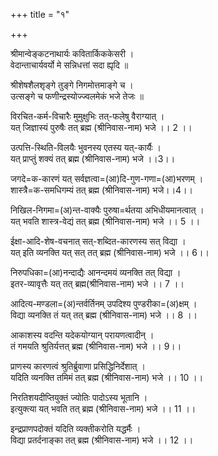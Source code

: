 +++
title = "१"

+++

श्रीमान्वेङ्कटनाथार्यः कवितार्किककेसरी ।  
वेदान्ताचार्यवर्यो मे सन्निधत्तां सदा ह्यृदि ॥  

श्रीशेषशैलशृङ्गे तुङ्गे निगमोत्तमाङ्गे च ।  
उत्सङ्गे च फणीन्द्रस्योज्ज्वलमेकं भजे तेजः ॥

विरचित-कर्म-विचारैः मुमुक्षुभिः तत्-फलेषु वैराग्यात् ।  
यत् जिज्ञास्यं पुरुषैः तत् ब्रह्म (श्रीनिवास-नाम) भजे ।। 2 ।।

उत्पत्ति-स्थिति-विलयैः भुवनस्य एतस्य यत्-कार्यैः ।  
यत् प्राप्तुं शक्यं तत् ब्रह्म (श्रीनिवास-नाम) भजे ।।3।।

जगदे=क-कारणं यत् सर्वज्ञत्वा=(आ)दि-गुण-गणा=(आ)भरणम् ।   
शास्त्रै=क-समधिगम्यं तत् ब्रह्म (श्रीनिवास-नाम) भजे।।4।।

निखिल-निगमा=(अ)न्त-वाक्यैः पुरुषा=र्थतया अभिधीयमानत्वात् ।  
यत् भवति शास्त्र-वेद्यं तत् ब्रह्म (श्रीनिवास-नाम) भजे ।। 5 ।।

ईक्षा-आदि-शेष-वचनात् सत्-शब्दित-कारणस्य सत् विद्या ।  
यत् इति व्यनक्ति यत् सत् तत् ब्रह्म (श्रीनिवास-नाम) भजे ।। 6।।

निरुपधिका=(आ)नन्दाद्यैः आनन्दमयं व्यनक्ति तत् विद्या ।  
इतर-व्यावृत्तैः यत् तत् ब्रह्म(श्रीनिवास-नाम) भजे ।। 7 ।।

आदित्य-मण्डला=(अ)न्तर्वर्तिनम् उपदिश्य पुण्डरीका=(अ)क्षम् ।  
विद्या व्यनक्ति तं यत् तत् ब्रह्म (श्रीनिवास-नाम) भजे ।। 8 ।।

आकाशस्य वदन्ति यदेकयोग्यान् परायणत्वादीन् ।  
तं गमयति श्रुतिर्यत्तत् ब्रह्म (श्रीनिवास-नाम) भजे ।। 9।।

प्राणस्य कारणत्वं श्रुतिर्ब्रुवाणा प्रसिद्धिनिर्देशात् ।   
यदिति व्यनक्ति तमिमं तत् ब्रह्म (श्रीनिवास-नाम) भजे ।। 10 ।।

निरतिशयदीप्तियुक्तं ज्योतिः पादोऽस्य भूतानि ।  
इत्युक्त्या यत् भवति तत् ब्रह्म (श्रीनिवास-नाम) भजे ।। 11 ।।

इन्द्रप्राणपदोक्तं यदिति व्यक्तीकरोति यद्धर्मैः ।  
विद्या प्रतर्दनाङ्का तत् ब्रह्म (श्रीनिवास-नाम) भजे ।। 12 ।।
